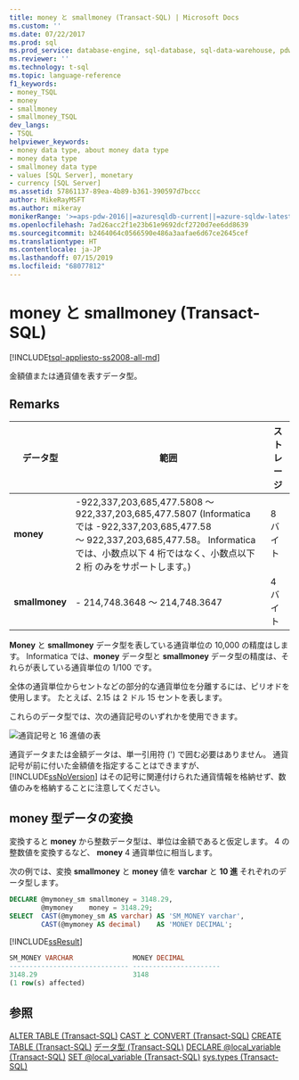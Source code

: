```yaml
---
title: money と smallmoney (Transact-SQL) | Microsoft Docs
ms.custom: ''
ms.date: 07/22/2017
ms.prod: sql
ms.prod_service: database-engine, sql-database, sql-data-warehouse, pdw
ms.reviewer: ''
ms.technology: t-sql
ms.topic: language-reference
f1_keywords:
- money_TSQL
- money
- smallmoney
- smallmoney_TSQL
dev_langs:
- TSQL
helpviewer_keywords:
- money data type, about money data type
- money data type
- smallmoney data type
- values [SQL Server], monetary
- currency [SQL Server]
ms.assetid: 57861137-89ea-4b89-b361-390597d7bccc
author: MikeRayMSFT
ms.author: mikeray
monikerRange: '>=aps-pdw-2016||=azuresqldb-current||=azure-sqldw-latest||>=sql-server-2016||=sqlallproducts-allversions||>=sql-server-linux-2017||=azuresqldb-mi-current'
ms.openlocfilehash: 7ad26acc2f1e23b61e9692dcf2720d7ee6dd8639
ms.sourcegitcommit: b2464064c0566590e486a3aafae6d67ce2645cef
ms.translationtype: HT
ms.contentlocale: ja-JP
ms.lasthandoff: 07/15/2019
ms.locfileid: "68077812"
---
```

# <a name="money-and-smallmoney-transact-sql"></a>money と smallmoney (Transact-SQL)
[!INCLUDE[tsql-appliesto-ss2008-all-md](../../includes/tsql-appliesto-ss2008-all-md.md)]

金額値または通貨値を表すデータ型。
  
## <a name="remarks"></a>Remarks  
  
|データ型|範囲|ストレージ|  
|---|---|---|
|**money**|-922,337,203,685,477.5808 ～ 922,337,203,685,477.5807 (Informatica では -922,337,203,685,477.58<br />～ 922,337,203,685,477.58。  Informatica では、小数点以下 4 桁ではなく、小数点以下 2 桁 のみをサポートします。)|8 バイト|  
|**smallmoney**|- 214,748.3648 ～ 214,748.3647|4 バイト|  
  
**Money** と **smallmoney** データ型を表している通貨単位の 10,000 の精度はします。 Informatica では、**money** データ型と **smallmoney** データ型の精度は、それらが表している通貨単位の 1/100 です。
  
全体の通貨単位からセントなどの部分的な通貨単位を分離するには、ピリオドを使用します。 たとえば、2.15 は 2 ドル 15 セントを表します。
  
これらのデータ型では、次の通貨記号のいずれかを使用できます。
  
![通貨記号と 16 進値の表](../../t-sql/data-types/media/money01.gif "通貨記号と 16 進値の表")
  
通貨データまたは金額データは、単一引用符 (') で囲む必要はありません。 通貨記号が前に付いた金額値を指定することはできますが、[!INCLUDE[ssNoVersion](../../includes/ssnoversion-md.md)] はその記号に関連付けられた通貨情報を格納せず、数値のみを格納することに注意してください。
  
## <a name="converting-money-data"></a>money 型データの変換
変換すると **money** から整数データ型は、単位は金額であると仮定します。 4 の整数値を変換するなど、 **money** 4 通貨単位に相当します。
  
次の例では、変換 **smallmoney** と **money** 値を **varchar** と **10 進** それぞれのデータ型します。
  
```sql
DECLARE @mymoney_sm smallmoney = 3148.29,  
        @mymoney    money = 3148.29;  
SELECT  CAST(@mymoney_sm AS varchar) AS 'SM_MONEY varchar',  
        CAST(@mymoney AS decimal)    AS 'MONEY DECIMAL';  
```  
  
[!INCLUDE[ssResult](../../includes/ssresult-md.md)]
  
```sql
SM_MONEY VARCHAR               MONEY DECIMAL  
------------------------------ ----------------------  
3148.29                        3148    
(1 row(s) affected)  
```  
  
## <a name="see-also"></a>参照
[ALTER TABLE &#40;Transact-SQL&#41;](../../t-sql/statements/alter-table-transact-sql.md)
[CAST と CONVERT &#40;Transact-SQL&#41;](../../t-sql/functions/cast-and-convert-transact-sql.md)
[CREATE TABLE &#40;Transact-SQL&#41;](../../t-sql/statements/create-table-transact-sql.md)
[データ型 &#40;Transact-SQL&#41;](../../t-sql/data-types/data-types-transact-sql.md)
[DECLARE @local_variable &#40;Transact-SQL&#41;](../../t-sql/language-elements/declare-local-variable-transact-sql.md)
[SET @local_variable &#40;Transact-SQL&#41;](../../t-sql/language-elements/set-local-variable-transact-sql.md)
[sys.types &#40;Transact-SQL&#41;](../../relational-databases/system-catalog-views/sys-types-transact-sql.md)
  
  
